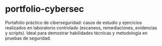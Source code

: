 # portfolio-cybersec
Portafolio práctico de ciberseguridad: casos de estudio y ejercicios realizados en laboratorio controlado (escaneos, remediaciones, evidencias y scripts). Ideal para demostrar habilidades técnicas y metodología en pruebas de seguridad.
